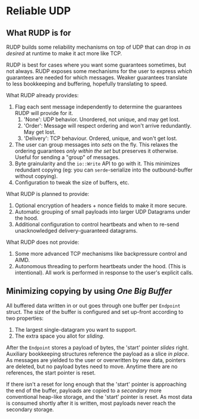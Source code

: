 # Reliable UDP
## What RUDP is for
RUDP builds some reliability mechanisms on top of UDP that can drop in _as desired_
at runtime to make it act more like TCP.

RUDP is best for cases where you want
some guarantees sometimes, but not always. RUDP exposes some mechanisms for the user to express
_which_ guarantees are needed for which messages. Weaker guarantees translate
to less bookkeeping and buffering, hopefully translating to speed.

What RUDP already provides:
1. Flag each sent message independently to determine the guarantees RUDP will provide for it. 
	1. 'None': UDP behavior. Unordered, not unique, and may get lost.
	2. 'Order': Message will respect ordering and won't arrive redundantly. May get lost.
	3. 'Delivery': TCP behaviour. Ordered, unique, and won't get lost.
1. The user can group messages into _sets_ on the fly. This relaxes the ordering guarantees _only within the set_ but preserves it otherwise. Useful for sending a "group" of messages.
1. Byte grainularity and the `io::Write` API to go with it. This minimizes redundant copying (eg: you can `serde`-serialize into the outbound-buffer without copying).
1. Configuration to tweak the size of buffers, etc.

What RUDP is planned to provide:
1. Optional encryption of headers + nonce fields to make it more secure.
1. Automatic grouping of small payloads into larger UDP Datagrams under the hood.
1. Additional configuration to control heartbeats and when to re-send 
unacknowledged delivery-guaranteed datagrams.

What RUDP does not provide:
1. Some more advanced TCP mechanisms like backpressure control and AIMD.
1. Autonomous threading to perform heartbeats under the hood. (This is intentional).
All work is performed in response to the user's explicit calls.

## Minimizing copying by using _One Big Buffer_
All buffered data written in or out goes through one buffer per `Endpoint` struct.
The size of the buffer is configured and set up-front according to two properties:
1. The largest single-datagram you want to support.
1. The extra space you allot for _sliding_.

After the `Endpoint` stores a payload of bytes, the 'start' pointer _slides_ right.
Auxiliary bookkeeping structures reference the payload as a slice _in place_.
As messages are yielded to the user or overwritten by new data, pointers are deleted,
but no payload bytes need to move. Anytime there are no references, the start pointer is reset.

If there isn't a reset for long enough that the 'start' pointer is approaching the end of the buffer, payloads are copied to a _secondary_ more conventional heap-like storage, and the 'start' pointer is reset. As most data is consumed shortly after it is written, most payloads never reach the secondary storage.
